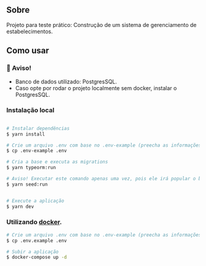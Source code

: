 ## Sobre
Projeto para teste prático: Construção de um sistema de gerenciamento de estabelecimentos.

## Como usar

### :rotating_light: Aviso!
* Banco de dados utilizado: PostgresSQL.
* Caso opte por rodar o projeto localmente sem docker, instalar o PostgresSQL.

### Instalação local

```bash

# Instalar dependências
$ yarn install

# Crie um arquivo .env com base no .env-example (preecha as informações corretamente).
$ cp .env-example .env

# Cria a base e executa as migrations
$ yarn typeorm:run

# Aviso! Executar este comando apenas uma vez, pois ele irá popular o banco com dados iniciais
$ yarn seed:run


# Execute a aplicação
$ yarn dev
```

### Utilizando [docker](https://www.docker.com/).

```bash
# Crie um arquivo .env com base no .env-example (preecha as informações corretamente).
$ cp .env.example .env

# Subir a aplicação
$ docker-compose up -d
```
